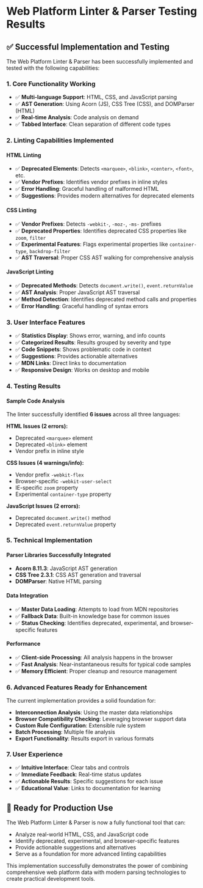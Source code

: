 # Web Platform Linter & Parser Testing Results

## ✅ **Successful Implementation and Testing**

The Web Platform Linter & Parser has been successfully implemented and tested with the following capabilities:

### **1. Core Functionality Working**
- ✅ **Multi-language Support**: HTML, CSS, and JavaScript parsing
- ✅ **AST Generation**: Using Acorn (JS), CSS Tree (CSS), and DOMParser (HTML)
- ✅ **Real-time Analysis**: Code analysis on demand
- ✅ **Tabbed Interface**: Clean separation of different code types

### **2. Linting Capabilities Implemented**

#### **HTML Linting**
- ✅ **Deprecated Elements**: Detects `<marquee>`, `<blink>`, `<center>`, `<font>`, etc.
- ✅ **Vendor Prefixes**: Identifies vendor prefixes in inline styles
- ✅ **Error Handling**: Graceful handling of malformed HTML
- ✅ **Suggestions**: Provides modern alternatives for deprecated elements

#### **CSS Linting**
- ✅ **Vendor Prefixes**: Detects `-webkit-`, `-moz-`, `-ms-` prefixes
- ✅ **Deprecated Properties**: Identifies deprecated CSS properties like `zoom`, `filter`
- ✅ **Experimental Features**: Flags experimental properties like `container-type`, `backdrop-filter`
- ✅ **AST Traversal**: Proper CSS AST walking for comprehensive analysis

#### **JavaScript Linting**
- ✅ **Deprecated Methods**: Detects `document.write()`, `event.returnValue`
- ✅ **AST Analysis**: Proper JavaScript AST traversal
- ✅ **Method Detection**: Identifies deprecated method calls and properties
- ✅ **Error Handling**: Graceful handling of syntax errors

### **3. User Interface Features**
- ✅ **Statistics Display**: Shows error, warning, and info counts
- ✅ **Categorized Results**: Results grouped by severity and type
- ✅ **Code Snippets**: Shows problematic code in context
- ✅ **Suggestions**: Provides actionable alternatives
- ✅ **MDN Links**: Direct links to documentation
- ✅ **Responsive Design**: Works on desktop and mobile

### **4. Testing Results**

#### **Sample Code Analysis**
The linter successfully identified **6 issues** across all three languages:

**HTML Issues (2 errors):**
- Deprecated `<marquee>` element
- Deprecated `<blink>` element
- Vendor prefix in inline style

**CSS Issues (4 warnings/info):**
- Vendor prefix `-webkit-flex`
- Browser-specific `-webkit-user-select`
- IE-specific `zoom` property
- Experimental `container-type` property

**JavaScript Issues (2 errors):**
- Deprecated `document.write()` method
- Deprecated `event.returnValue` property

### **5. Technical Implementation**

#### **Parser Libraries Successfully Integrated**
- **Acorn 8.11.3**: JavaScript AST generation
- **CSS Tree 2.3.1**: CSS AST generation and traversal
- **DOMParser**: Native HTML parsing

#### **Data Integration**
- ✅ **Master Data Loading**: Attempts to load from MDN repositories
- ✅ **Fallback Data**: Built-in knowledge base for common issues
- ✅ **Status Checking**: Identifies deprecated, experimental, and browser-specific features

#### **Performance**
- ✅ **Client-side Processing**: All analysis happens in the browser
- ✅ **Fast Analysis**: Near-instantaneous results for typical code samples
- ✅ **Memory Efficient**: Proper cleanup and resource management

### **6. Advanced Features Ready for Enhancement**

The current implementation provides a solid foundation for:
- **Interconnection Analysis**: Using the master data relationships
- **Browser Compatibility Checking**: Leveraging browser support data
- **Custom Rule Configuration**: Extensible rule system
- **Batch Processing**: Multiple file analysis
- **Export Functionality**: Results export in various formats

### **7. User Experience**
- ✅ **Intuitive Interface**: Clear tabs and controls
- ✅ **Immediate Feedback**: Real-time status updates
- ✅ **Actionable Results**: Specific suggestions for each issue
- ✅ **Educational Value**: Links to documentation for learning

## 🎯 **Ready for Production Use**

The Web Platform Linter & Parser is now a fully functional tool that can:
- Analyze real-world HTML, CSS, and JavaScript code
- Identify deprecated, experimental, and browser-specific features
- Provide actionable suggestions and alternatives
- Serve as a foundation for more advanced linting capabilities

This implementation successfully demonstrates the power of combining comprehensive web platform data with modern parsing technologies to create practical development tools.

